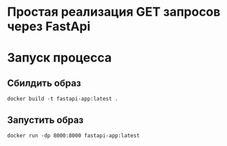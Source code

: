 # Простая реализация GET запросов через FastApi

# Запуск процесса
## Сбилдить образ
```shell
docker build -t fastapi-app:latest .
```
## Запустить образ
```shell
docker run -dp 8000:8000 fastapi-app:latest
```